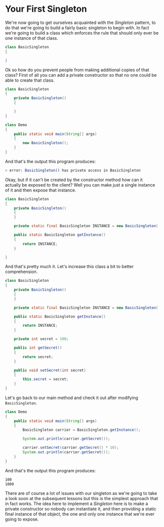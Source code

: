 # Your First Singleton

We're now going to get ourselves acquainted with the _Singleton_ pattern, to do that we're going to build a fairly basic singleton to begin with. In fact we're going to build a class which enforces the rule that should only ever be one instance of that class.

```java
class BasicSingleton
{

}
```

Ok so how do you prevent people from making additional copies of that class? First of all you can add a private constructor so that no one could be able to create that class.

```java
class BasicSingleton
{
    private BasicSingleton()
    {

    }
}

class Demo
{
    public static void main(String[] args)
    {
        new BasicSingleton();
    }
}
```

And that's the output this program produces:

```bash
> error: BasicSingleton() has private access in BasicSingleton
```

Okay, but if it can't be created by the constructor method how can it actually be exposed to the client? Well you can make just a single instance of it and then expose that instance.

```java
class BasicSingleton
{
    private BasicSingleton()
    {
    }

    private static final BasicSingleton INSTANCE = new BasicSingleton();

    public static BasicSingleton getInstance()
    {
        return INSTANCE;
    }

}
```

And that's pretty much it. Let's increase this class a bit to better comprehension.

```java
class BasicSingleton
{
    private BasicSingleton()
    {
    }

    private static final BasicSingleton INSTANCE = new BasicSingleton();

    public static BasicSingleton getInstance()
    {
        return INSTANCE;
    }

    private int secret = 100;

    public int getSecret()
    {
        return secret;
    }

    public void setSecret(int secret)
    {
        this.secret = secret;
    }
}
```

Let's go back to our main method and check it out after modifying `BasicSingleton`.

```java
class Demo
{
    public static void main(String[] args)
    {
        BasicSingleton carrier = BasicSingleton.getInstance();

        System.out.println(carrier.getSecret());

        carrier.setSecret(carrier.getSecret() * 10);
        System.out.println(carrier.getSecret());
    }
}
```

And that's the output this program produces:

```bash
100
1000
```

There are of course a lot of issues with our singleton as we're going to take a look soon at the subsequent lessons but this is the simplest approach that in fact works. The idea here to implement a _Singleton_ here is to make a private constructor so nobody can instantiate it, and then providing a static final instance of that object, the one and only one instance that we're ever going to expose.
